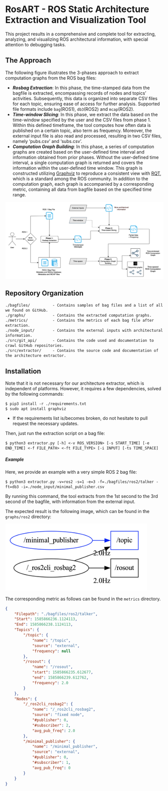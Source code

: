 # RosART - ROS Static Architecture Extraction and Visualization Tool
This project results in a comprehensive and complete tool for extracting, analyzing, and visualizing ROS architectural information, with special attention to debugging tasks.

## The Approach
The following figure illustrates the 3-phases approach to extract computation graphs from the ROS bag files: 

* ***Rosbag Extraction***: In this phase, the time-stamped data from the bagfile is extracted, encompassing records of nodes and topics’ activities. Subsequently, this data is organized into separate CSV files for each topic, ensuring ease of access for further analysis. Supported file formats include ``bag``(ROS1), ``db3``(ROS2) and ``mcap``(ROS2).
* ***Time-window Slicing***: In this phase, we extract the data based on the time-window specified by the user and the CSV files from phase 1. Within this defined timeframe, the tool computes how often data is published on a certain topic, also term as frequency. Moreover, the external input file is also read and processed, resulting in two CSV files, namely ‘pubs.csv’ and ‘subs.csv’.
* ***Computation Graph Building***: In this phase, a series of computation graphs are created based on the user-defined time interval and information obtained from prior phases. Without the user-defined time interval, a single computation graph is returned and covers the information within the user-defined time window. This graph is constructed utilizing [Graphviz](https://www.graphviz.org) to reproduce a consistent view with [RQT](https://wiki.ros.org/rqt_graph), which is a standard among the ROS community. In addition to the computation graph, each graph is accompanied by a corresponding metric, containing all data from bagfile based on the specified time range.

<p align="center"><img src="./new-workflow.png" alt="New workflow" width="800"/></center></p>


## Repository Organization

```
./bagfiles/          - Contains samples of bag files and a list of all we found on GitHub.
./graphs/            - Contains the extracted computation graphs.
./metrics/           - Contains the metrics of each bag file after extraction.
./node_input/        - Contains the external inputs with architectural information.
./src/git_api/       - Contains the code used and documentation to crawl GitHub repositories.
./src/extractor/     - Contains the source code and documentation of the architecture extractor.
```

## Installation
Note that it is not necessary for our architecture extractor, which is independent of platforms. However, it requires a few dependencies, solved by the following commands:

```
$ pip3 install -r ./requirements.txt
$ sudo apt install graphviz
```
* If the requirements list is/becomes broken, do not hesitate to pull request the necessary updates.

Then, just run the extraction script on a bag file: 
```
$ python3 extractor.py [-h] <-v ROS_VERSION> [-s START_TIME] [-e END_TIME] <-f FILE_PATH> <-ft FILE_TYPE> [-i INPUT] [-ts TIME_SPACE]
```

##### Example

Here, we provide an example with a very simple ROS 2 bag file:
```
$ python3 extractor.py -v=ros2 -s=1 -e=3 -f=./bagfiles/ros2/talker -ft=db3 -i=./node_input/minimal_publisher.csv
```
By running this command, the tool extracts from the 1st second to the 3rd second of the bagfile, with information from the external input.

The expected result is the following image, which can be found in the ``graphs/ros2`` directory:

<img src="./graphs/ros2/talker/talker_0.png" alt="Extracted Graph: Minimal Publisher" width="450"/>

The corresponding metric as follows can be found in the ``metrics`` directory.
```json
{
    "Filepath": "./bagfiles/ros2/talker",
    "Start": 1585866236.1124113,
    "End": 1585866238.1124113,
    "Topics": {
        "/topic": {
            "name": "/topic",
            "source": "external",
            "frequency": null
        },
        "/rosout": {
            "name": "/rosout",
            "start": 1585866235.612677,
            "end": 1585866239.612762,
            "frequency": 2.0
        }
    },
    "Nodes": {
        "/_ros2cli_rosbag2": {
            "name": "/_ros2cli_rosbag2",
            "source": "fixed node",
            "#publisher": 0,
            "#subscriber": 2,
            "avg_pub_freq": 2.0
        },
        "/minimal_publisher": {
            "name": "/minimal_publisher",
            "source": "external",
            "#publisher": 0,
            "#subscriber": 1,
            "avg_pub_freq": 0
        }
    }
}
```

